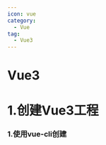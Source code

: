 ```yaml
---
icon: vue
category:
  - Vue
tag:
  - Vue3
---
```

# Vue3

# 1.创建Vue3工程

### 1.使用vue-cli创建
